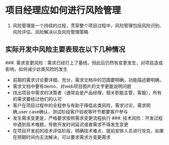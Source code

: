 # 项目经理应如何进行风险管理
  1. 风险管理是一个持续的过程，贯穿整个项目过程中，风险管理包括风险识别、风险评估、风险解决以及风险管理策略
  
## 实际开发中风险主要表现在以下几种情况  
 ###. 需求变更风险：需求已经打上了基线，但此后仍然有变更发生，对项目造成影响，如何减少此类风险的发生
  * 前期的需求讨论要详细、充分，需求文档中的范围要明确，功能描述要明确，
  * 需求文档中要有demo，对web项目图片的文字更能说明问题
  * 找出项目中需求的决策者（通常会是产品经理，相关职能主管，客服），所有的需求要经过他们的认可
  * 客户在项目过程中的全程参与有助于降低此类风险，需求讨论，需求明确,user case确认，测试阶段客户验收等环节都要客户参与
  * 发生需求变更是，严格要求按照需求变更流程执行
 ###. 技术风险：开发过程中遇到技术难题，导致开发时间延迟或者需求不得发生变更
  * 在项目开发前的技术评估阶段，明确技术难点，提前安排人员进行攻克，如果在预期时间内无法解决，可以要求需求方变更需求
  
